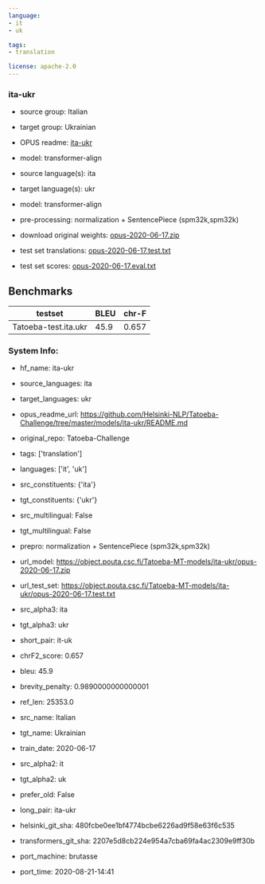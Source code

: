 ```yaml
---
language: 
- it
- uk

tags:
- translation

license: apache-2.0
---
```


### ita-ukr

* source group: Italian 
* target group: Ukrainian 
*  OPUS readme: [ita-ukr](https://github.com/Helsinki-NLP/Tatoeba-Challenge/tree/master/models/ita-ukr/README.md)

*  model: transformer-align
* source language(s): ita
* target language(s): ukr
* model: transformer-align
* pre-processing: normalization + SentencePiece (spm32k,spm32k)
* download original weights: [opus-2020-06-17.zip](https://object.pouta.csc.fi/Tatoeba-MT-models/ita-ukr/opus-2020-06-17.zip)
* test set translations: [opus-2020-06-17.test.txt](https://object.pouta.csc.fi/Tatoeba-MT-models/ita-ukr/opus-2020-06-17.test.txt)
* test set scores: [opus-2020-06-17.eval.txt](https://object.pouta.csc.fi/Tatoeba-MT-models/ita-ukr/opus-2020-06-17.eval.txt)

## Benchmarks

| testset               | BLEU  | chr-F |
|-----------------------|-------|-------|
| Tatoeba-test.ita.ukr 	| 45.9 	| 0.657 |


### System Info: 
- hf_name: ita-ukr

- source_languages: ita

- target_languages: ukr

- opus_readme_url: https://github.com/Helsinki-NLP/Tatoeba-Challenge/tree/master/models/ita-ukr/README.md

- original_repo: Tatoeba-Challenge

- tags: ['translation']

- languages: ['it', 'uk']

- src_constituents: {'ita'}

- tgt_constituents: {'ukr'}

- src_multilingual: False

- tgt_multilingual: False

- prepro:  normalization + SentencePiece (spm32k,spm32k)

- url_model: https://object.pouta.csc.fi/Tatoeba-MT-models/ita-ukr/opus-2020-06-17.zip

- url_test_set: https://object.pouta.csc.fi/Tatoeba-MT-models/ita-ukr/opus-2020-06-17.test.txt

- src_alpha3: ita

- tgt_alpha3: ukr

- short_pair: it-uk

- chrF2_score: 0.657

- bleu: 45.9

- brevity_penalty: 0.9890000000000001

- ref_len: 25353.0

- src_name: Italian

- tgt_name: Ukrainian

- train_date: 2020-06-17

- src_alpha2: it

- tgt_alpha2: uk

- prefer_old: False

- long_pair: ita-ukr

- helsinki_git_sha: 480fcbe0ee1bf4774bcbe6226ad9f58e63f6c535

- transformers_git_sha: 2207e5d8cb224e954a7cba69fa4ac2309e9ff30b

- port_machine: brutasse

- port_time: 2020-08-21-14:41